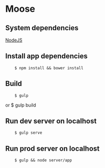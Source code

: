 # Moose


## System dependencies

[NodeJS](https://nodejs.org/)


## Install app dependencies

		$ npm install && bower install


## Build

		$ gulp
or
		$ gulp build


## Run dev server on localhost

		$ gulp serve


## Run prod server on localhost

		$ gulp && node server/app
